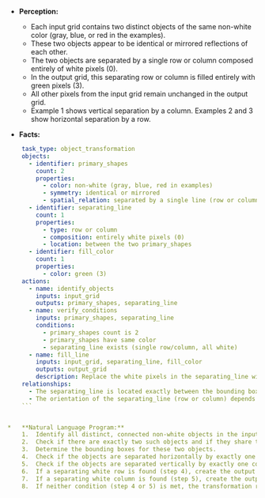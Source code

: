 *   **Perception:**
    *   Each input grid contains two distinct objects of the same non-white color (gray, blue, or red in the examples).
    *   These two objects appear to be identical or mirrored reflections of each other.
    *   The two objects are separated by a single row or column composed entirely of white pixels (0).
    *   In the output grid, this separating row or column is filled entirely with green pixels (3).
    *   All other pixels from the input grid remain unchanged in the output grid.
    *   Example 1 shows vertical separation by a column. Examples 2 and 3 show horizontal separation by a row.

*   **Facts:**
    
```yaml
    task_type: object_transformation
    objects:
      - identifier: primary_shapes
        count: 2
        properties:
          - color: non-white (gray, blue, red in examples)
          - symmetry: identical or mirrored
          - spatial_relation: separated by a single line (row or column)
      - identifier: separating_line
        count: 1
        properties:
          - type: row or column
          - composition: entirely white pixels (0)
          - location: between the two primary_shapes
      - identifier: fill_color
        count: 1
        properties:
          - color: green (3)
    actions:
      - name: identify_objects
        inputs: input_grid
        outputs: primary_shapes, separating_line
      - name: verify_conditions
        inputs: primary_shapes, separating_line
        conditions:
          - primary_shapes count is 2
          - primary_shapes have same color
          - separating_line exists (single row/column, all white)
      - name: fill_line
        inputs: input_grid, separating_line, fill_color
        outputs: output_grid
        description: Replace the white pixels in the separating_line with the fill_color across the entire row or column.
    relationships:
      - The separating_line is located exactly between the bounding boxes of the two primary_shapes.
      - The orientation of the separating_line (row or column) depends on the relative positioning of the primary_shapes (vertical or horizontal separation).
    ```


*   **Natural Language Program:**
    1.  Identify all distinct, connected non-white objects in the input grid.
    2.  Check if there are exactly two such objects and if they share the same color.
    3.  Determine the bounding boxes for these two objects.
    4.  Check if the objects are separated horizontally by exactly one row, where all pixels in that row between the objects (inclusive of the full grid width) are white (0). If yes, identify the index of this row.
    5.  Check if the objects are separated vertically by exactly one column, where all pixels in that column between the objects (inclusive of the full grid height) are white (0). If yes, identify the index of this column.
    6.  If a separating white row is found (step 4), create the output grid by copying the input grid and then changing all pixels in that specific row index to green (3).
    7.  If a separating white column is found (step 5), create the output grid by copying the input grid and then changing all pixels in that specific column index to green (3).
    8.  If neither condition (step 4 or 5) is met, the transformation rule might not apply (or the output could be identical to the input, though examples suggest a change always occurs). Based on the examples, assume one of the conditions will always be met.